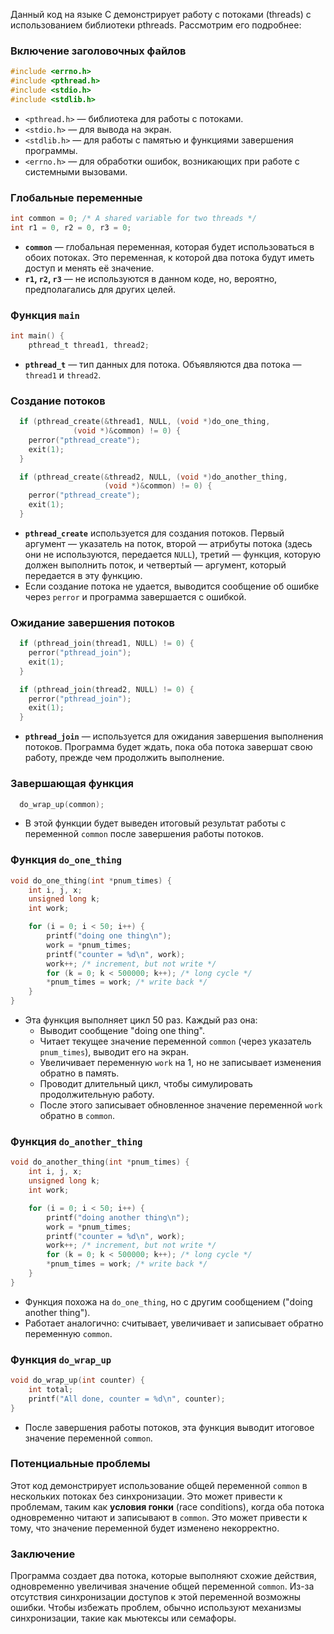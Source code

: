 Данный код на языке C демонстрирует работу с потоками (threads) с использованием библиотеки pthreads. Рассмотрим его подробнее:

### Включение заголовочных файлов
```c
#include <errno.h>
#include <pthread.h>
#include <stdio.h>
#include <stdlib.h>
```
- `<pthread.h>` — библиотека для работы с потоками.
- `<stdio.h>` — для вывода на экран.
- `<stdlib.h>` — для работы с памятью и функциями завершения программы.
- `<errno.h>` — для обработки ошибок, возникающих при работе с системными вызовами.

### Глобальные переменные
```c
int common = 0; /* A shared variable for two threads */
int r1 = 0, r2 = 0, r3 = 0;
```
- **`common`** — глобальная переменная, которая будет использоваться в обоих потоках. Это переменная, к которой два потока будут иметь доступ и менять её значение.
- **`r1`, `r2`, `r3`** — не используются в данном коде, но, вероятно, предполагались для других целей.

### Функция `main`
```c
int main() {
    pthread_t thread1, thread2;
```
- **`pthread_t`** — тип данных для потока. Объявляются два потока — `thread1` и `thread2`.

### Создание потоков
```c
  if (pthread_create(&thread1, NULL, (void *)do_one_thing,
			  (void *)&common) != 0) {
    perror("pthread_create");
    exit(1);
  }

  if (pthread_create(&thread2, NULL, (void *)do_another_thing,
                     (void *)&common) != 0) {
    perror("pthread_create");
    exit(1);
  }
```
- **`pthread_create`** используется для создания потоков. Первый аргумент — указатель на поток, второй — атрибуты потока (здесь они не используются, передается `NULL`), третий — функция, которую должен выполнить поток, и четвертый — аргумент, который передается в эту функцию.
- Если создание потока не удается, выводится сообщение об ошибке через `perror` и программа завершается с ошибкой.

### Ожидание завершения потоков
```c
  if (pthread_join(thread1, NULL) != 0) {
    perror("pthread_join");
    exit(1);
  }

  if (pthread_join(thread2, NULL) != 0) {
    perror("pthread_join");
    exit(1);
  }
```
- **`pthread_join`** — используется для ожидания завершения выполнения потоков. Программа будет ждать, пока оба потока завершат свою работу, прежде чем продолжить выполнение.

### Завершающая функция
```c
  do_wrap_up(common);
```
- В этой функции будет выведен итоговый результат работы с переменной `common` после завершения работы потоков.

### Функция `do_one_thing`
```c
void do_one_thing(int *pnum_times) {
    int i, j, x;
    unsigned long k;
    int work;

    for (i = 0; i < 50; i++) {
        printf("doing one thing\n");
        work = *pnum_times;
        printf("counter = %d\n", work);
        work++; /* increment, but not write */
        for (k = 0; k < 500000; k++); /* long cycle */
        *pnum_times = work; /* write back */
    }
}
```
- Эта функция выполняет цикл 50 раз. Каждый раз она:
  - Выводит сообщение "doing one thing".
  - Читает текущее значение переменной `common` (через указатель `pnum_times`), выводит его на экран.
  - Увеличивает переменную `work` на 1, но не записывает изменения обратно в память.
  - Проводит длительный цикл, чтобы симулировать продолжительную работу.
  - После этого записывает обновленное значение переменной `work` обратно в `common`.

### Функция `do_another_thing`
```c
void do_another_thing(int *pnum_times) {
    int i, j, x;
    unsigned long k;
    int work;

    for (i = 0; i < 50; i++) {
        printf("doing another thing\n");
        work = *pnum_times;
        printf("counter = %d\n", work);
        work++; /* increment, but not write */
        for (k = 0; k < 500000; k++); /* long cycle */
        *pnum_times = work; /* write back */
    }
}
```
- Функция похожа на `do_one_thing`, но с другим сообщением ("doing another thing").
- Работает аналогично: считывает, увеличивает и записывает обратно переменную `common`.

### Функция `do_wrap_up`
```c
void do_wrap_up(int counter) {
    int total;
    printf("All done, counter = %d\n", counter);
}
```
- После завершения работы потоков, эта функция выводит итоговое значение переменной `common`.

### Потенциальные проблемы
Этот код демонстрирует использование общей переменной `common` в нескольких потоках без синхронизации. Это может привести к проблемам, таким как **условия гонки** (race conditions), когда оба потока одновременно читают и записывают в `common`. Это может привести к тому, что значение переменной будет изменено некорректно.

### Заключение
Программа создает два потока, которые выполняют схожие действия, одновременно увеличивая значение общей переменной `common`. Из-за отсутствия синхронизации доступов к этой переменной возможны ошибки. Чтобы избежать проблем, обычно используют механизмы синхронизации, такие как мьютексы или семафоры.